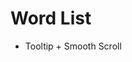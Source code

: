 # Word List

- Tooltip + Smooth Scroll

<!---
- Simple tooltip that displays the title tag when hovered over products in an image
- Scroll to the corresponding list when a letter is clicked
--->
